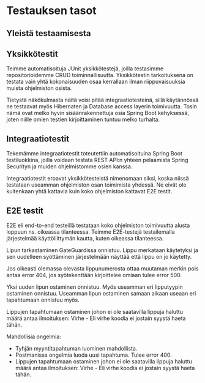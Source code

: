 # Testauksen tasot

## Yleistä testaamisesta

## Yksikkötestit
Teimme automatisoituja JUnit yksikkötestejä, joilla testasimme repositorioidemme CRUD toiminnallisuutta. Yksikkötestin tarkoituksena on testata vain yhtä kokonaisuuden osaa kerrallaan ilman riippuvaisuuksia muista ohjelmiston osista.

Tietystä näkökulmasta näitä voisi pitää integraatiotesteinä, sillä käytännössä ne testaavat myös Hibernaten ja Database access layerin toimivuutta. Tosin nämä ovat melko hyvin sisäänrakennettuja osia Spring Boot kehyksessä, joten niille omien testien kirjoittaminen tuntuu melko turhalta.

## Integraatiotestit

Tekemämme integraatiotestit toteutettiin automatisoituina Spring Boot testiluokkina, joilla voidaan testata REST API:n yhteen pelaamista Spring Securityn ja muiden ohjelmistomme osien kanssa.

Integraatiotestit eroavat yksikkötesteistä nimenomaan siksi, koska niissä testataan useamman ohjelmiston osan toimimista yhdessä. Ne eivät ole kuitenkaan yhtä kattavia kuin koko ohjelmiston kattavat E2E testit.

## E2E testit

E2E eli end-to-end testeillä testataan koko ohjelmiston toimivuutta alusta loppuun ns. oikeassa tilanteessa. Teimme E2E-testejä testailemalla järjestelmää käyttöliittymän kautta, kuten oikeassa tilanteessa.

Lipun tarkastaminen GateGuardissa onnistuu. Lippu merkataan käytetyksi ja sen uudelleen syöttäminen järjestelmään näyttää että lippu on jo käytetty.

Jos oikeasti olemassa olevasta lippunumerosta ottaa muutaman merkin pois antaa error 404, jos syötekenttään kirjoittelee omiaan tulee error 500.

Yksi uuden lipun ostaminen onnistuu. Myös useamman eri lipputyypin ostaminen onnistuu. Useamman lipun ostaminen samaan aikaan useaan eri tapahtumaan onnistuu myös.

Lippujen tapahtumaan ostaminen johon ei ole saatavilla lippuja haluttu määrä antaa ilmoituksen: Virhe - Eli virhe koodia ei jostain syystä haeta tähän.

Mahdollisia ongelmia:

- Tyhjän myyntitapahtuman luominen mahdollista.
- Postmanissa ongelmia luoda uusi tapahtuma. Tulee error 400.
- Lippujen tapahtumaan ostaminen johon ei ole saatavilla lippuja haluttu määrä antaa ilmoituksen: Virhe - Eli virhe koodia ei jostain syystä haeta tähän.
